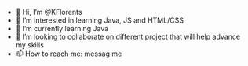 - 👋 Hi, I’m @KFlorents
- 👀 I’m interested in learning Java, JS and HTML/CSS
- 🌱 I’m currently learning Java
- 💞️ I’m looking to collaborate on different project that will help advance my skills
- 📫 How to reach me: messag me


<!---
KFlorents/KFlorents is a ✨ special ✨ repository because its `README.md` (this file) appears on your GitHub profile.
You can click the Preview link to take a look at your changes.
--->
